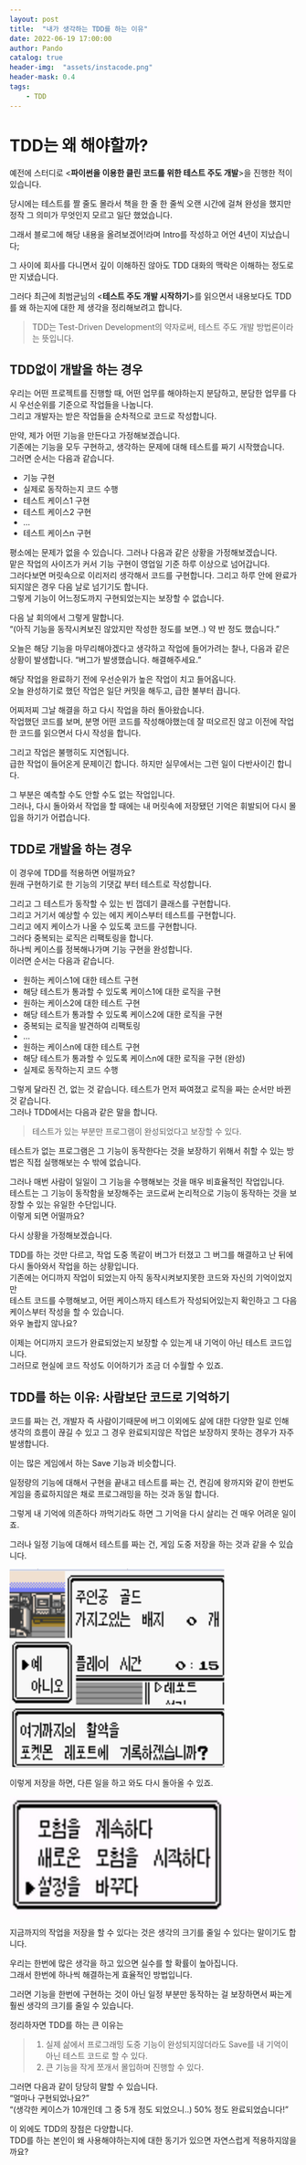 ```yaml
---
layout: post
title:  "내가 생각하는 TDD를 하는 이유"
date: 2022-06-19 17:00:00
author: Pando
catalog: true
header-img:  "assets/instacode.png"
header-mask: 0.4
tags:
    - TDD
---
```


# TDD는 왜 해야할까?

예전에 스터디로 <**파이썬을 이용한 클린 코드를 위한 테스트 주도 개발**>을 진행한 적이 있습니다.

당시에는 테스트를 짤 줄도 몰라서 책을 한 줄 한 줄씩 오랜 시간에 걸쳐 완성을 했지만 정작 그 의미가 무엇인지 모르고 일단 했었습니다.

그래서 블로그에 해당 내용을 올려보겠어!라며 Intro를 작성하고 어언 4년이 지났습니다;

그 사이에 회사를 다니면서 깊이 이해하진 않아도 TDD 대화의 맥락은 이해하는 정도로만 지냈습니다.

그러다 최근에 최범균님의 <**테스트 주도 개발 시작하기**>를 읽으면서 내용보다도 TDD를 왜 하는지에 대한 제 생각을 정리해보려고 합니다.

> TDD는 Test-Driven Development의 약자로써, 테스트 주도 개발 방법론이라는 뜻입니다.

## TDD없이 개발을 하는 경우

우리는 어떤 프로젝트를 진행할 때, 어떤 업무를 해야하는지 분담하고, 분담한 업무를 다시 우선순위를 기준으로 작업들을 나눕니다.  
그리고 개발자는 받은 작업들을 순차적으로 코드로 작성합니다.  

만약, 제가 어떤 기능을 만든다고 가정해보겠습니다.  
기존에는 기능을 모두 구현하고, 생각하는 문제에 대해 테스트를 짜기 시작했습니다.  
그러면 순서는 다음과 같습니다.

- 기능 구현
- 실제로 동작하는지 코드 수행
- 테스트 케이스1 구현
- 테스트 케이스2 구현
- …
- 테스트 케이스n 구현

평소에는 문제가 없을 수 있습니다. 그러나 다음과 같은 상황을 가정해보겠습니다.  
맡은 작업의 사이즈가 커서 기능 구현이 영업일 기준 하루 이상으로 넘어갑니다.  
그러다보면 머릿속으로 이리저리 생각해서 코드를 구현합니다. 그리고 하루 안에 완료가 되지않은 경우 다음 날로 넘기기도 합니다.  
그렇게 기능이 어느정도까지 구현되었는지는 보장할 수 없습니다.  

다음 날 회의에서 그렇게 말합니다.  
“(아직 기능을 동작시켜보진 않았지만 작성한 정도를 보면..) 약 반 정도 했습니다.”

오늘은 해당 기능을 마무리해야겠다고 생각하고 작업에 들어가려는 찰나, 다음과 같은 상황이 발생합니다.
“버그가 발생했습니다. 해결해주세요.”  

해당 작업을 완료하기 전에 우선순위가 높은 작업이 치고 들어옵니다.  
오늘 완성하기로 했던 작업은 일단 커밋을 해두고, 급한 불부터 끕니다.

어찌저찌 그날 해결을 하고 다시 작업을 하러 돌아왔습니다.  
작업했던 코드를 보며, 분명 어떤 코드를 작성해야했는데 잘 떠오르진 않고 이전에 작업한 코드를 읽으면서 다시 작성을 합니다.

그리고 작업은 불행히도 지연됩니다.  
급한 작업이 들어온게 문제이긴 합니다. 하지만 실무에서는 그런 일이 다반사이긴 합니다.

그 부분은 예측할 수도 안할 수도 없는 작업입니다.  
그러나, 다시 돌아와서 작업을 할 때에는 내 머릿속에 저장됐던 기억은 휘발되어 다시 몰입을 하기가 어렵습니다.

## TDD로 개발을 하는 경우

이 경우에 TDD를 적용하면 어떨까요?  
원래 구현하기로 한 기능의 기댓값 부터 테스트로 작성합니다.

그리고 그 테스트가 동작할 수 있는 빈 껍데기 클래스를 구현합니다.  
그리고 거기서 예상할 수 있는 에지 케이스부터 테스트를 구현합니다.  
그리고 에지 케이스가 나올 수 있도록 코드를 구현합니다.  
그러다 중복되는 로직은 리팩토링을 합니다.  
하나씩 케이스를 정복해나가며 기능 구현을 완성합니다.  
이러면 순서는 다음과 같습니다.

- 원하는 케이스1에 대한 테스트 구현
- 해당 테스트가 통과할 수 있도록 케이스1에 대한 로직을 구현
- 원하는 케이스2에 대한 테스트 구현
- 해당 테스트가 통과할 수 있도록 케이스2에 대한 로직을 구현
- 중복되는 로직을 발견하여 리팩토링
- …
- 원하는 케이스n에 대한 테스트 구현
- 해당 테스트가 통과할 수 있도록 케이스n에 대한 로직을 구현 (완성)
- 실제로 동작하는지 코드 수행

그렇게 달라진 건, 없는 것 같습니다. 테스트가 먼저 짜여졌고 로직을 짜는 순서만 바뀐 것 같습니다.  
그러나 TDD에서는 다음과 같은 말을 합니다.  
> 테스트가 있는 부분만 프로그램이 완성되었다고 보장할 수 있다.

테스트가 없는 프로그램은 그 기능이 동작한다는 것을 보장하기 위해서 취할 수 있는 방법은 직접 실행해보는 수 밖에 없습니다.

그러나 매번 사람이 일일이 그 기능을 수행해보는 것을 매우 비효율적인 작업입니다.  
테스트는 그 기능이 동작함을 보장해주는 코드로써 논리적으로 기능이 동작하는 것을 보장할 수 있는 유일한 수단입니다.  
이렇게 되면 어떨까요?

다시 상황을 가정해보겠습니다.

TDD를 하는 것만 다르고, 작업 도중 똑같이 버그가 터졌고 그 버그를 해결하고 난 뒤에 다시 돌아와서 작업을 하는 상황입니다.  
기존에는 어디까지 작업이 되었는지 아직 동작시켜보지못한 코드와 자신의 기억이었지만  
테스트 코드를 수행해보고, 어떤 케이스까지 테스트가 작성되어있는지 확인하고 그 다음 케이스부터 작성을 할 수 있습니다.  
와우 놀랍지 않나요?

이제는 어디까지 코드가 완료되었는지 보장할 수 있는게 내 기억이 아닌 테스트 코드입니다.  
그러므로 현실에 코드 작성도 이어하기가 조금 더 수월할 수 있죠.

## TDD를 하는 이유: 사람보단 코드로 기억하기

코드를 짜는 건, 개발자 즉 사람이기때문에 버그 이외에도 삶에 대한 다양한 일로 인해 생각의 흐름이 끊길 수 있고 그 경우 완료되지않은 작업은 보장하지 못하는 경우가 자주 발생합니다.

이는 많은 게임에서 하는 Save 기능과 비슷합니다.

일정량의 기능에 대해서 구현을 끝내고 테스트를 짜는 건, 켠김에 왕까지와 같이 한번도 게임을 종료하지않은 채로 프로그래밍을 하는 것과 동일 합니다.

그렇게 내 기억에 의존하다 까먹기라도 하면 그 기억을 다시 살리는 건 매우 어려운 일이죠.

그러나 일정 기능에 대해서 테스트를 짜는 건, 게임 도중 저장을 하는 것과 같을 수 있습니다.

![save.png](/assets/img/reasons_of_doing_TDD/save.png)

이렇게 저장을 하면, 다른 일을 하고 와도 다시 돌아올 수 있죠.

![to_be_continue.jpeg](/assets/img/reasons_of_doing_TDD/to_be_continue.jpeg)

지금까지의 작업을 저장을 할 수 있다는 것은 생각의 크기를 줄일 수 있다는 말이기도 합니다.

우리는 한번에 많은 생각을 하고 있으면 실수를 할 확률이 높아집니다.  
그래서 한번에 하나씩 해결하는게 효율적인 방법입니다.

그러면 기능을 한번에 구현하는 것이 아닌 일정 부분만 동작하는 걸 보장하면서 짜는게 훨씬 생각의 크기를 줄일 수 있습니다.

정리하자면 TDD를 하는 큰 이유는
> 1. 실제 삶에서 프로그래밍 도중 기능이 완성되지않더라도 Save를 내 기억이 아닌 테스트 코드로 할 수 있다.
> 2. 큰 기능을 작게 쪼개서 몰입하며 진행할 수 있다.

그러면 다음과 같이 당당히 말할 수 있습니다.  
“얼마나 구현되었나요?”  
“(생각한 케이스가 10개인데 그 중 5개 정도 되었으니..) 50% 정도 완료되었습니다!”

이 외에도 TDD의 장점은 다양합니다.  
TDD를 하는  본인이 왜 사용해야하는지에 대한 동기가 있으면 자연스럽게 적용하지않을까요?